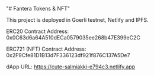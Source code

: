 "# Fantera Tokens & NFT" 

This project is deployed in Goerli testnet, Netlify and IPFS.

ERC20 Contract Address: 0x0C63d6a64A510dECa0579035ee268b47E399eC2C

ERC721 (NFT) Contract Address: 0x2F9Cfe81D1B13d7F336123df921f876C137A5De7

dApp URL: https://cute-salmiakki-e794c3.netlify.app
